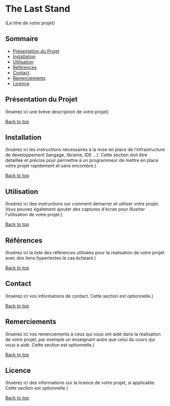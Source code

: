 # The Last Stand
(Le titre de votre projet)

## Sommaire
- [Présentation du Projet](#présentation-du-projet)
- [Installation](#installation)
- [Utilisation](#utilisation)
- [Références](#références)
- [Contact](#contact)
- [Remerciements](#remerciements)
- [Licence](#licence)

## Présentation du Projet
(Insérez ici une brève description de votre projet)

<right>[Back to top](#the-last-stand)</right>


## Installation
(Insérez ici les instructions nécessaires à la mise en place de l’infrastructure de développement (langage, librairie, IDE …). Cette section doit être détaillée et précise pour permettre à un programmeur de mettre en place votre projet rapidement et sans encombre.)

[Back to top](#the-last-stand)


## Utilisation
(Insérez ici des instructions sur comment démarrer et utiliser votre projet. Vous pouvez également ajouter des captures d'écran pour illustrer l'utilisation de votre projet.)

[Back to top](#the-last-stand)

## Références
(Insérez ici la liste des références utilisées pour la réalisation de votre projet avec des liens hypertextes le cas échéant.)

[Back to top](#the-last-stand)

## Contact
(Insérez ici vos informations de contact. Cette section est optionnelle.)

[Back to top](#the-last-stand)

## Remerciements
(Insérez ici vos remerciements à ceux qui vous ont aidé dans la réalisation de votre projet, par exemple un enseignant autre que celui du cours qui vous a aidé. Cette section est optionnelle.)

[Back to top](#the-last-stand)

## Licence
(Insérez ici des informations sur la licence de votre projet, si applicable. Cette section est optionnelle.)

[Back to top](#the-last-stand)

